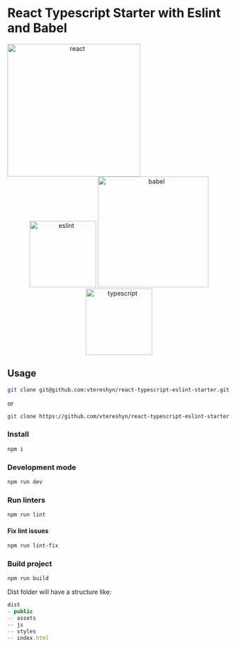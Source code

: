 # React Typescript Starter with Eslint and Babel

 <a href="https://reactjs.org/" align="center">
    <img alt="react" src="https://cdn.worldvectorlogo.com/logos/react.svg" width="300">
  </a>
  
<div align="center">
  <img alt="eslint" src="https://cdn.worldvectorlogo.com/logos/eslint.svg" width="150" />
  <img alt="babel" src="https://upload.wikimedia.org/wikipedia/commons/thumb/0/02/Babel_Logo.svg/1280px-Babel_Logo.svg.png" width="250" />
  <img alt="typescript" src="https://raw.githubusercontent.com/remojansen/logo.ts/master/ts.png" width="150" />
</div>

## Usage

```sh
git clone git@github.com:vtereshyn/react-typescript-eslint-starter.git
```
or
```sh
git clone https://github.com/vtereshyn/react-typescript-eslint-starter.git
```

### Install

```sh
npm i
```

### Development mode

```sh
npm run dev
```

### Run linters

```sh
npm run lint
```

#### Fix lint issues

```sh
npm run lint-fix
```

### Build project
```sh
npm run build
```
Dist folder will have a structure like:

```js
dist
- public
-- assets
-- js
-- styles
-- index.html
```
